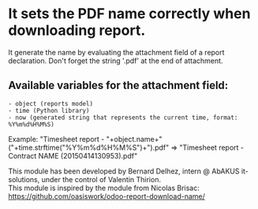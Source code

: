 # It sets the PDF name correctly when downloading report.

It generate the name by evaluating the attachment field of a report declaration.
Don't forget the string '.pdf' at the end of attachment.

Available variables for the attachment field: 
---------------------------------------------
    - object (reports model)
    - time (Python library)
    - now (generated string that represents the current time, format: %Y%m%d%H%M%S)

Example: 
"Timesheet report - "+object.name+" ("+time.strftime("%Y%m%d%H%M%S")+").pdf" 
=>
"Timesheet report - Contract NAME (20150414130953).pdf"

This module has been developed by Bernard Delhez, intern @ AbAKUS it-solutions, under the control of Valentin Thirion.    
This module is inspired by the module from Nicolas Brisac: https://github.com/oasiswork/odoo-report-download-name/
